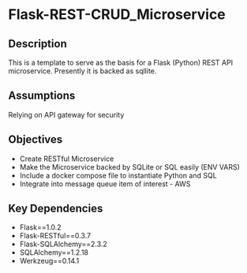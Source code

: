 # Flask-REST-CRUD_Microservice

## Description
This is a template to serve as the basis for a Flask (Python) REST API microservice.  Presently it is backed as sqllite.

## Assumptions
Relying on API gateway for security

## Objectives
* Create RESTful Microservice
* Make the Microservice backed by SQLite or SQL easily (ENV VARS)
* Include a docker compose file to instantiate Python and SQL
* Integrate into message queue item of interest - AWS

## Key Dependencies
* Flask==1.0.2
* Flask-RESTful==0.3.7
* Flask-SQLAlchemy==2.3.2
* SQLAlchemy==1.2.18
* Werkzeug==0.14.1
